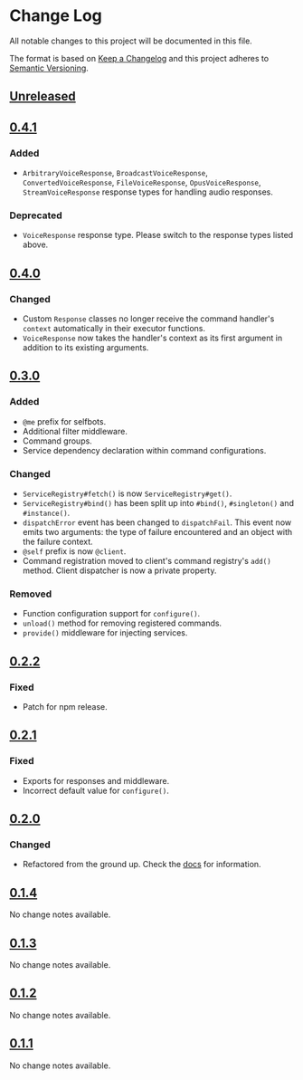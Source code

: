 # Change Log
All notable changes to this project will be documented in this file.

The format is based on [Keep a Changelog](http://keepachangelog.com/) 
and this project adheres to [Semantic Versioning](http://semver.org/).

## [Unreleased]
## [0.4.1]
### Added
- `ArbitraryVoiceResponse`, `BroadcastVoiceResponse`, `ConvertedVoiceResponse`, `FileVoiceResponse`, `OpusVoiceResponse`, `StreamVoiceResponse` response types for handling audio responses.

### Deprecated
- `VoiceResponse` response type. Please switch to the response types listed above.

## [0.4.0]
### Changed
- Custom `Response` classes no longer receive the command handler's `context` automatically in their executor functions.
- `VoiceResponse` now takes the handler's context as its first argument in addition to its existing arguments.

## [0.3.0]
### Added
- `@me` prefix for selfbots.
- Additional filter middleware.
- Command groups.
- Service dependency declaration within command configurations.

### Changed
- `ServiceRegistry#fetch()` is now `ServiceRegistry#get()`.
- `ServiceRegistry#bind()` has been split up into `#bind()`, `#singleton()` and `#instance()`.
- `dispatchError` event has been changed to `dispatchFail`. This event now emits two arguments: the type of failure encountered and an object with the failure context.
- `@self` prefix is now `@client`.
- Command registration moved to client's command registry's `add()` method. Client dispatcher is now a private property.

### Removed
- Function configuration support for `configure()`.
- `unload()` method for removing registered commands.
- `provide()` middleware for injecting services.

## [0.2.2]
### Fixed
- Patch for npm release.

## [0.2.1]
### Fixed
- Exports for responses and middleware.
- Incorrect default value for `configure()`.

## [0.2.0]
### Changed
- Refactored from the ground up. Check the [docs](https://ghastly.js.org) for information.

## [0.1.4]
No change notes available.

## [0.1.3]
No change notes available.

## [0.1.2]
No change notes available.

## [0.1.1]
No change notes available.

[Unreleased]: https://github.com/hkwu/ghastly/compare/v0.4.1...HEAD
[0.4.1]: https://github.com/hkwu/ghastly/compare/v0.4.0...v0.4.1
[0.4.0]: https://github.com/hkwu/ghastly/compare/v0.3.0...v0.4.0
[0.3.0]: https://github.com/hkwu/ghastly/compare/v0.2.2...v0.3.0
[0.2.2]: https://github.com/hkwu/ghastly/compare/v0.2.1...v0.2.2
[0.2.1]: https://github.com/hkwu/ghastly/compare/v0.2.0...v0.2.1
[0.2.0]: https://github.com/hkwu/ghastly/compare/v0.1.4...v0.2.0
[0.1.4]: https://github.com/hkwu/ghastly/compare/v0.1.3...v0.1.4
[0.1.3]: https://github.com/hkwu/ghastly/compare/v0.1.2...v0.1.3
[0.1.2]: https://github.com/hkwu/ghastly/compare/v0.1.1...v0.1.2
[0.1.1]: https://github.com/hkwu/ghastly/compare/v0.1.0...v0.1.1
